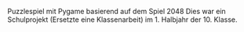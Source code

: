 Puzzlespiel mit Pygame basierend auf dem Spiel 2048
Dies war ein Schulprojekt (Ersetzte eine Klassenarbeit) im 1. Halbjahr der 10. Klasse. 
